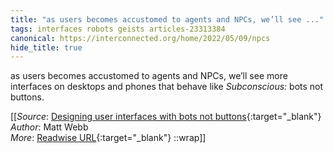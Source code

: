 ```yaml
---
title: "as users becomes accustomed to agents and NPCs, we’ll see ..."
tags: interfaces robots geists articles-23313384
canonical: https://interconnected.org/home/2022/05/09/npcs
hide_title: true
---
```


as users becomes accustomed to agents and NPCs, we’ll see more interfaces on desktops and phones that behave like *Subconscious:* bots not buttons.


[[_Source_: [Designing user interfaces with bots not buttons](https://interconnected.org/home/2022/05/09/npcs){:target="_blank"}<br>
_Author_: Matt Webb<br>
_More_: [Readwise URL](https://readwise.io/open/457093664){:target="_blank"}
::wrap]]